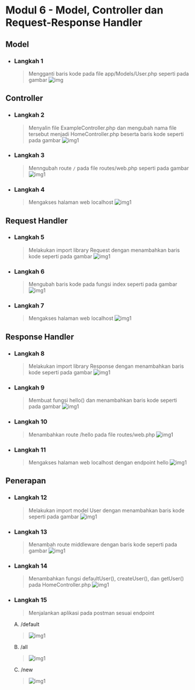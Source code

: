 # Modul 6 - Model, Controller dan Request-Response Handler

## Model

- ### Langkah 1

  > Mengganti baris kode pada file app/Models/User.php seperti pada gambar
  > ![img](/modul6/1.png)

## Controller

- ### Langkah 2

  > Menyalin file ExampleController.php dan mengubah nama file tersebut menjadi HomeController.php beserta baris kode seperti pada gambar
  > ![img1](/modul6/2.png)

- ### Langkah 3

  > Menngubah route `/` pada file routes/web.php seperti pada gambar
  > ![img1](/modul6/3.png)

- ### Langkah 4

  > Mengakses halaman web localhost
  > ![img1](/modul6/4.png)

## Request Handler

- ### Langkah 5

  > Melakukan import library Request dengan menambahkan baris kode seperti pada gambar
  > ![img1](/modul6/5.png)

- ### Langkah 6

  > Mengubah baris kode pada fungsi index seperti pada gambar
  > ![img1](/modul6/6.png)

- ### Langkah 7

  > Mengakses halaman web localhost
  > ![img1](/modul6/7.png)

## Response Handler

- ### Langkah 8

  > Melakukan import library Response dengan menambahkan baris kode seperti pada gambar
  > ![img1](/modul6/8.png)

- ### Langkah 9

  > Membuat fungsi hello() dan menambahkan baris kode seperti pada gambar
  > ![img1](/modul6/9.png)

- ### Langkah 10

  > Menambahkan route /hello pada file routes/web.php
  > ![img1](/modul6/10.png)

- ### Langkah 11

  > Mengakses halaman web localhost dengan endpoint hello
  > ![img1](/modul6/11.png)

## Penerapan

- ### Langkah 12

  > Melakukan import model User dengan menambahkan baris kode seperti pada gambar
  > ![img1](/modul6/12.png)

- ### Langkah 13

  > Menambah route middleware dengan baris kode seperti pada gambar
  > ![img1](/modul6/13.png)

- ### Langkah 14

  > Menambahkan fungsi defaultUser(), createUser(), dan getUser() pada HomeController.php
  > ![img1](/modul6/14.png)

- ### Langkah 15

  > Menjalankan aplikasi pada postman sesuai endpoint

  A. /default

  > ![img1](/modul6/15-1.png)

  B. /all

  > ![img1](/modul6/15-2.png)

  C. /new

  > ![img1](/modul6/15-3.png)
